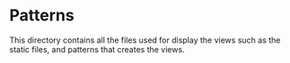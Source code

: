 # Patterns

This directory contains all the files used for display the views such as the
static files, and patterns that creates the views.
